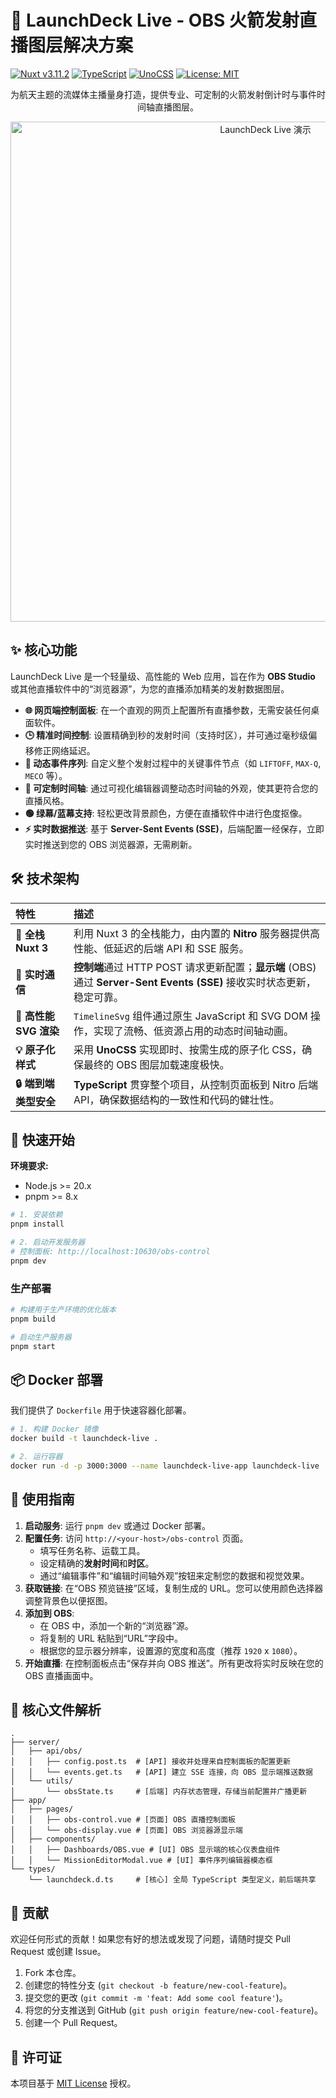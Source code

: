 # 🚀 LaunchDeck Live - OBS 火箭发射直播图层解决方案

[![Nuxt v3.11.2](https://img.shields.io/badge/Nuxt-3.11.2-00DC82.svg)](https://nuxt.com)
[![TypeScript](https://img.shields.io/badge/TypeScript-Strict-3178C6.svg)](https://www.typescriptlang.org/)
[![UnoCSS](https://img.shields.io/badge/UnoCSS-Rapid-48B0F0.svg)](https://unocss.dev/)
[![License: MIT](https://img.shields.io/badge/License-MIT-yellow.svg)](https://opensource.org/licenses/MIT)

<div align="center">
  <p>为航天主题的流媒体主播量身打造，提供专业、可定制的火箭发射倒计时与事件时间轴直播图层。</p>
  <img src="./public/preview.gif" width="800" alt="LaunchDeck Live 演示"/>
</div>

## ✨ 核心功能

LaunchDeck Live 是一个轻量级、高性能的 Web 应用，旨在作为 **OBS Studio** 或其他直播软件中的“浏览器源”，为您的直播添加精美的发射数据图层。

- **🌐 网页端控制面板**: 在一个直观的网页上配置所有直播参数，无需安装任何桌面软件。
- **🕒 精准时间控制**: 设置精确到秒的发射时间（支持时区），并可通过毫秒级偏移修正网络延迟。
- **📝 动态事件序列**: 自定义整个发射过程中的关键事件节点（如 `LIFTOFF`, `MAX-Q`, `MECO` 等）。
- **🎨 可定制时间轴**: 通过可视化编辑器调整动态时间轴的外观，使其更符合您的直播风格。
- **🟢 绿幕/蓝幕支持**: 轻松更改背景颜色，方便在直播软件中进行色度抠像。
- **⚡️ 实时数据推送**: 基于 **Server-Sent Events (SSE)**，后端配置一经保存，立即实时推送到您的 OBS 浏览器源，无需刷新。

## 🛠️ 技术架构

| 特性                   | 描述                                                                                                                   |
| :--------------------- | :--------------------------------------------------------------------------------------------------------------------- |
| **🚀 全栈 Nuxt 3**     | 利用 Nuxt 3 的全栈能力，由内置的 **Nitro** 服务器提供高性能、低延迟的后端 API 和 SSE 服务。                            |
| **📡 实时通信**        | **控制端**通过 HTTP POST 请求更新配置；**显示端** (OBS) 通过 **Server-Sent Events (SSE)** 接收实时状态更新，稳定可靠。 |
| **🎨 高性能 SVG 渲染** | `TimelineSvg` 组件通过原生 JavaScript 和 SVG DOM 操作，实现了流畅、低资源占用的动态时间轴动画。                        |
| **💡 原子化样式**      | 采用 **UnoCSS** 实现即时、按需生成的原子化 CSS，确保最终的 OBS 图层加载速度极快。                                      |
| **🔒 端到端类型安全**  | **TypeScript** 贯穿整个项目，从控制页面板到 Nitro 后端 API，确保数据结构的一致性和代码的健壮性。                       |

## 🚀 快速开始

**环境要求:**

- Node.js >= 20.x
- pnpm >= 8.x

```bash
# 1. 安装依赖
pnpm install

# 2. 启动开发服务器
# 控制面板: http://localhost:10630/obs-control
pnpm dev
```

### 生产部署

```bash
# 构建用于生产环境的优化版本
pnpm build

# 启动生产服务器
pnpm start
```

## 📦 Docker 部署

我们提供了 `Dockerfile` 用于快速容器化部署。

```bash
# 1. 构建 Docker 镜像
docker build -t launchdeck-live .

# 2. 运行容器
docker run -d -p 3000:3000 --name launchdeck-live-app launchdeck-live
```

## 📖 使用指南

1.  **启动服务**: 运行 `pnpm dev` 或通过 Docker 部署。
2.  **配置任务**: 访问 `http://<your-host>/obs-control` 页面。
    - 填写任务名称、运载工具。
    - 设定精确的**发射时间**和**时区**。
    - 通过“编辑事件”和“编辑时间轴外观”按钮来定制您的数据和视觉效果。
3.  **获取链接**: 在“OBS 预览链接”区域，复制生成的 URL。您可以使用颜色选择器调整背景色以便抠图。
4.  **添加到 OBS**:
    - 在 OBS 中，添加一个新的“浏览器”源。
    - 将复制的 URL 粘贴到“URL”字段中。
    - 根据您的显示器分辨率，设置源的宽度和高度（推荐 `1920` x `1080`）。
5.  **开始直播**: 在控制面板点击“保存并向 OBS 推送”。所有更改将实时反映在您的 OBS 直播画面中。

## 🧩 核心文件解析

```
.
├── server/
│   ├── api/obs/
│   │   ├── config.post.ts  # [API] 接收并处理来自控制面板的配置更新
│   │   └── events.get.ts   # [API] 建立 SSE 连接，向 OBS 显示端推送数据
│   └── utils/
│       └── obsState.ts     # [后端] 内存状态管理，存储当前配置并广播更新
├── app/
│   ├── pages/
│   │   ├── obs-control.vue # [页面] OBS 直播控制面板
│   │   └── obs-display.vue # [页面] OBS 浏览器源显示端
│   ├── components/
│   │   ├── Dashboards/OBS.vue # [UI] OBS 显示端的核心仪表盘组件
│   │   └── MissionEditorModal.vue # [UI] 事件序列编辑器模态框
└── types/
    └── launchdeck.d.ts     # [核心] 全局 TypeScript 类型定义，前后端共享
```

## 🤝 贡献

欢迎任何形式的贡献！如果您有好的想法或发现了问题，请随时提交 Pull Request 或创建 Issue。

1.  Fork 本仓库。
2.  创建您的特性分支 (`git checkout -b feature/new-cool-feature`)。
3.  提交您的更改 (`git commit -m 'feat: Add some cool feature'`)。
4.  将您的分支推送到 GitHub (`git push origin feature/new-cool-feature`)。
5.  创建一个 Pull Request。

## 📜 许可证

本项目基于 [MIT License](https://opensource.org/licenses/MIT) 授权。
